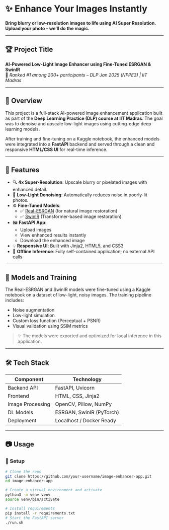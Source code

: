 # ✨ Enhance Your Images Instantly  
**Bring blurry or low-resolution images to life using AI Super Resolution.**  
**Upload your photo – we’ll do the magic.**

---

## 🏆 Project Title

**AI-Powered Low-Light Image Enhancer using Fine-Tuned ESRGAN & SwinIR**  
🏅 *Ranked #1 among 200+ participants – DLP Jan 2025 (NPPE3) | IIT Madras*

---

## 📌 Overview

This project is a full-stack AI-powered image enhancement application built as part of the **Deep Learning Practice (DLP) course at IIT Madras**. The goal was to denoise and upscale low-light images using cutting-edge deep learning models.

After training and fine-tuning on a Kaggle notebook, the enhanced models were integrated into a **FastAPI** backend and served through a clean and responsive **HTML/CSS UI** for real-time inference.

---
## 🚀 Features

- 🔍 **4x Super-Resolution**: Upscale blurry or pixelated images with enhanced detail.
- 🌙 **Low-Light Denoising**: Automatically reduces noise in poorly-lit photos.
- ⚙️ **Fine-Tuned Models**:
  - ✅ [Real-ESRGAN](https://github.com/xinntao/Real-ESRGAN) (for natural image restoration)
  - ✅ [SwinIR](https://github.com/JingyunLiang/SwinIR) (Transformer-based image restoration)
- 🖼️ **FastAPI App**:
  - Upload images
  - View enhanced results instantly
  - Download the enhanced image
- 💡 **Responsive UI**: Built with Jinja2, HTML5, and CSS3
- 🔐 **Offline Inference**: Fully self-contained application; no external API calls

---

## 🧠 Models and Training

The Real-ESRGAN and SwinIR models were fine-tuned using a Kaggle notebook on a dataset of low-light, noisy images. The training pipeline includes:

- Noise augmentation
- Low-light simulation
- Custom loss function (Perceptual + PSNR)
- Visual validation using SSIM metrics

> ✨ The models were exported and optimized for local inference in this application.

---

## 🛠️ Tech Stack

| Component        | Technology              |
|------------------|--------------------------|
| Backend API      | FastAPI, Uvicorn         |
| Frontend         | HTML, CSS, Jinja2        |
| Image Processing | OpenCV, Pillow, NumPy    |
| DL Models        | ESRGAN, SwinIR (PyTorch) |
| Deployment       | Localhost / Docker Ready |

---

## 📷 Usage

### 🔧 Setup

```bash
# Clone the repo
git clone https://github.com/your-username/image-enhancer-app.git
cd image-enhancer-app

# Create a virtual environment and activate
python3 -m venv venv
source venv/bin/activate

# Install requirements
pip install -r requirements.txt
# Start the FastAPI server
./run.sh
